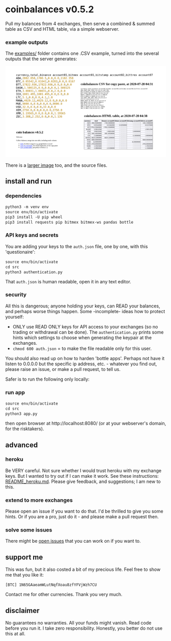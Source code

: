 # coinbalances v0.5.2

Pull my balances from 4 exchanges, then serve a combined & summed table as CSV and HTML table, via a simple webserver.

### example outputs
The [examples/](examples/) folder contains one .CSV example, turned into the several outputs that the server generates:

![examples/example-outputs-preview.png](examples/example-outputs-preview.png)

There is a [larger image](examples/example-outputs.png) too, and the source files.

## install and run
### dependencies
```
python3 -m venv env
source env/bin/activate
pip3 install -U pip wheel
pip3 install requests pip bitmex bitmex-ws pandas bottle
```

### API keys and secrets
You are adding your keys to the `auth.json` file, one by one, with this 'questionaire':

    source env/bin/activate
    cd src
    python3 authentication.py
    
That  `auth.json` is human readable, open it in any text editor. 

### security
All this is dangerous; anyone holding your keys, can READ your balances, and perhaps worse things happen. Some -incomplete- ideas how to protect yourself:

* ONLY use READ ONLY keys for API access to your exchanges (so no trading or withdrawal can be done). The `authentication.py` prints some hints which settings to choose when generating the keypair at the exchanges.  
* `chmod 600 auth.json` = to make the file readable only for this user.

You should also read up on how to harden 'bottle apps'. Perhaps not have it listen to 0.0.0.0 but the specific ip address, etc. - whatever you find out, please raise an issue, or make a pull request, to tell us.

Safer is to run the following only locally:

### run app

    source env/bin/activate
    cd src
    python3 app.py
    
then open browser at http://localhost:8080/ (or at your webserver's domain, for the risktakers).

## advanced

### heroku
Be VERY careful. Not sure whether I would trust heroku with my exchange keys. But I wanted to try out if I can make it work. See these instructions: [README_heroku.md](README_heroku.md). Please give feedback, and suggestions; I am new to this.

### extend to more exchanges
Please open an issue if you want to do that. I'd be thrilled to give you some hints. Or if you are a pro, just do it - and please make a pull request then.

### solve some issues
There might be [open issues](https://github.com/drandreaskrueger/coinbalances/issues) that you can work on if you want to.

## support me
This was fun, but it also costed a bit of my precious life. Feel free to show me that you like it:

    [BTC] 1N65GAaeamWLutNqfXoau8zfYFVjWzh7CU  

Contact me for other currencies. Thank you very much. 

## disclaimer
No guarantees no warranties. All your funds might vanish. Read code before you run it. I take zero responsibility. Honestly, you better do not use this at all. 